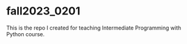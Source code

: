 # fall2023_0201
This is the repo I created for teaching Intermediate Programming with Python course. 
